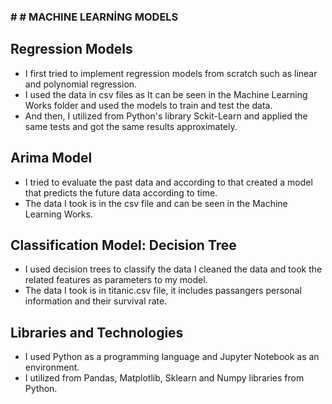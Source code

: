 ### #    #                                                            MACHINE LEARNİNG MODELS


## Regression Models
- I first tried to implement regression models from scratch such as linear and polynomial regression.
- I used the data in csv files as It can be seen in the Machine Learning Works folder and used the models to train and test the data.
- And then, I utilized from Python's library Sckit-Learn and applied the same tests and got the same results approximately.



## Arima Model
- I tried to evaluate the past data and according to that created a model that predicts the future data according to time.
- The data I took is in the csv file and can be seen in the Machine Learning Works.



## Classification Model: Decision Tree
- I used decision trees to classify the data I cleaned the data and took the related features as parameters to my model.
- The data I took is in titanic.csv file, it includes passangers personal information and their survival rate.



## Libraries and Technologies
- I used Python as a programming language and Jupyter Notebook as an environment.
- I utilized from Pandas, Matplotlib, Sklearn and Numpy libraries from Python.

